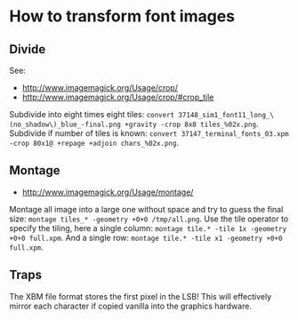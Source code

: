 
How to transform font images
============================


Divide
------

See:

 * http://www.imagemagick.org/Usage/crop/
 * http://www.imagemagick.org/Usage/crop/#crop_tile

Subdivide into eight times eight tiles: `convert 37148_sim1_font11_long_\(no_shadow\)_blue_-final.png +gravity -crop 8x8 tiles_%02x.png`.
Subdivide if number of tiles is known: `convert 37147_terminal_fonts_03.xpm -crop 80x1@ +repage +adjoin chars_%02x.png`.

Montage
-------

 * http://www.imagemagick.org/Usage/montage/

Montage all image into a large one without space and try to guess the final size: `montage tiles_* -geometry +0+0 /tmp/all.png`.
Use the tile operator to specify the tiling, here a single column: `montage tile.* -tile 1x -geometry +0+0 full.xpm`.
And a single row: `montage tile.* -tile x1 -geometry +0+0 full.xpm`.

Traps
-----

The XBM file format stores the first pixel in the LSB! This will
effectively mirror each character if copied vanilla into the graphics
hardware.
